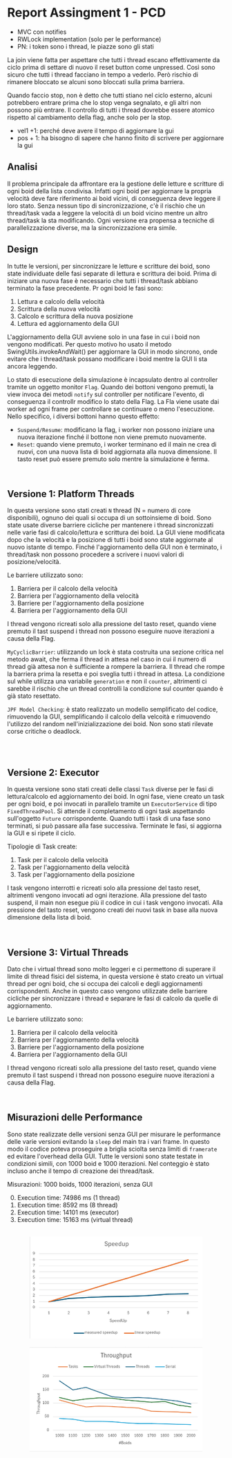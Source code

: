 # Report Assingment 1 - PCD

- MVC con notifies
- RWLock implementation (solo per le performance)
- PN: i token sono i thread, le piazze sono gli stati

La join viene fatta per aspettare che tutti i thread escano effettivamente da ciclo prima di settare di nuovo il reset
button come unpressed. Così sono sicuro che tutti i thread facciano in tempo a vederlo.
Però rischio di rimanere bloccato se alcuni sono bloccati sulla prima barriera.

Quando faccio stop, non è detto che tutti stiano nel ciclo esterno, alcuni potrebbero entrare prima che lo stop venga
segnalato, e gli altri non possono più entrare.
Il controllo di tutti i thread dovrebbe essere atomico rispetto al cambiamento della flag, anche solo per la stop.

- vel1 +1: perché deve avere il tempo di aggiornare la gui
- pos + 1: ha bisogno di sapere che hanno finito di scrivere per aggiornare la gui

## Analisi

Il problema principale da affrontare era la gestione delle letture e scritture di ogni boid della lista condivisa.
Infatti ogni boid per aggiornare la propria velocità deve fare riferimento ai boid vicini, di conseguenza deve leggere
il loro stato. Senza nessun tipo di sincronizzazione, c'è il rischio che un thread/task vada a leggere la velocità di un
boid vicino mentre un altro thread/task la sta modificando.
Ogni versione era propensa a tecniche di parallelizzazione diverse, ma la sincronizzazione era simile.

## Design

In tutte le versioni, per sincronizzare le letture e scritture dei boid, sono state individuate delle fasi separate di
lettura e scrittura dei boid. Prima di iniziare una nuova fase è necessario che tutti i thread/task abbiano terminato la
fase precedente.
Pr ogni boid le fasi sono:

1. Lettura e calcolo della velocità
2. Scrittura della nuova velocità
3. Calcolo e scrittura della nuova posizione
4. Lettura ed aggiornamento della GUI

L'aggiornamento della GUI avviene solo in una fase in cui i boid non vengono modificati. Per questo motivo ho usato il
metodo SwingUtils.invokeAndWait() per aggiornare la GUI in modo sincrono, onde evitare che i thread/task possano
modificare i boid mentre la GUI li sta ancora leggendo.

Lo stato di esecuzione della simulazione è incapsulato dentro al controller tramite un oggetto monitor `Flag`. Quando
dei bottoni vengono premuti, la view invoca dei metodi `notify` sul controller per notificare l'evento, di conseguenza
il controllr modifico lo stato della Flag.
La Fla viene usate dai worker ad ogni frame per controllare se continuare o meno l'esecuzione. Nello specifico, i
diversi bottoni hanno questo effetto:

* `Suspend/Resume`: modificano la flag, i worker non possono iniziare una nuova iterazione finché il bottone non viene
  premuto nuovamente.
* `Reset`: quando viene premuto, i worker terminano ed il main ne crea di nuovi, con una nuova lista di boid aggiornata
  alla nuova dimensione. Il tasto reset può essere premuto solo mentre la simulazione è ferma.

<br/>

## Versione 1: Platform Threads

In questa versione sono stati creati `N` thread (N = numero di core disponibili), ognuno dei quali si occupa di un
sottoinsieme di boid.
Sono state usate diverse barriere cicliche per mantenere i thread sincronizzati nelle varie fasi di calcolo/lettura e
scrittura dei boid.
La GUI viene modificata dopo che la velocità e la posizione di tutti i boid sono state aggiornate al nuovo istante di
tempo. Finché l'aggiornamento della GUI non è terminato, i thread/task non possono procedere a scrivere i nuovi valori
di posizione/velocità.

Le barriere utilizzato sono:

1. Barriera per il calcolo della velocità
2. Barriera per l'aggiornamento della velocità
3. Barriere per l'aggiornamento della posizione
4. Barriera per l'aggiornamento della GUI

I thread vengono ricreati solo alla pressione del tasto reset, quando viene premuto il tast suspend i thread non possono
eseguire nuove iterazioni a causa della Flag.

`MyCyclicBarrier`: utilizzando un lock è stata costruita una sezione critica nel metodo await, che ferma il thread in
attesa nel caso in cui il numero di thread già attesa non è sufficiente a rompere la barriera. Il thread che rompe la
barriera prima la resetta e poi sveglia tutti i thread in attesa.
La condizione sul while utilizza una variabile `generation` e non il `counter`, altrimenti ci sarebbe il rischio che un
thread controlli la condizione sul counter quando è già stato resettato.

`JPF Model Checking`: è stato realizzato un modello semplificato del codice, rimuovendo la GUI, semplificando il calcolo
della velcoità e rimuovendo l'utilizzo del random nell'inizializzazione dei boid. Non sono stati rilevate corse critiche
o deadlock.

<br/>

```

```

## Versione 2: Executor

In questa versione sono stati creati delle classi `Task` diverse per le fasi di lettura/calcolo ed aggiornamento dei
boid.
In ogni fase, viene creato un task per ogni boid, e poi invocati in parallelo tramite un `ExecutorService` di tipo
`FixedThreadPool`.
Si attende il completamento di ogni task aspettando sull'oggetto `Future` corrispondente.
Quando tutti i task di una fase sono terminati, si può passare alla fase successiva. Terminate le fasi, si aggiorna la
GUI e si ripete il ciclo.

Tipologie di Task create:

1. Task per il calcolo della velocità
2. Task per l'aggiornamento della velocità
3. Task per l'aggiornamento della posizione

I task vengono interrotti e ricreati solo alla pressione del tasto reset, altrimenti vengono invocati ad ogni
iterazione.
Alla pressione del tasto suspend, il main non esegue più il codice in cui i task vengono invocati.
Alla pressione del tasto reset, vengono creati dei nuovi task in base alla nuova dimensione della lista di boid.

<br/>

## Versione 3: Virtual Threads

Dato che i virtual thread sono molto leggeri e ci permettono di superare il limite di thread fisici del sistema, in
questa versione è stato creato un virtual thread per ogni boid, che si occupa dei calcoli e degli aggiornamenti
corrispondenti.
Anche in questo caso vengono utilizzate delle barriere cicliche per sincronizzare i thread e separare le fasi di calcolo
da quelle di aggiornamento.

Le barriere utilizzato sono:

1. Barriera per il calcolo della velocità
2. Barriera per l'aggiornamento della velocità
3. Barriere per l'aggiornamento della posizione
4. Barriera per l'aggiornamento della GUI

I thread vengono ricreati solo alla pressione del tasto reset, quando viene premuto il tast suspend i thread non possono
eseguire nuove iterazioni a causa della Flag.

<br/>

## Misurazioni delle Performance

Sono state realizzate delle versioni senza GUI per misurare le performance delle varie versioni evitando la `sleep` del
main tra i vari frame. In questo modo il codice poteva proseguire a briglia sciolta senza limiti di `framerate` ed
evitare l'overhead della GUI.
Tutte le versioni sono state testate in condizioni simili, con 1000 boid e 1000 iterazioni. Nel conteggio è stato
incluso anche il tempo di creazione dei thread/task.

Misurazioni: 1000 boids, 1000 iterazioni, senza GUI

0. Execution time: 74986 ms (1 thread)
1. Execution time: 8592 ms (8 thread)
2. Execution time: 14101 ms (executor)
3. Execution time: 15163 ms (virtual thread)
<br/><br/>

<div style="text-align: center;">
<img src="SpeedUp.png" alt="SpeedUp" width="400"/>
<br/><br/>

<img src="Throughput.png" alt="Throughput" width="400"/>
</div>
